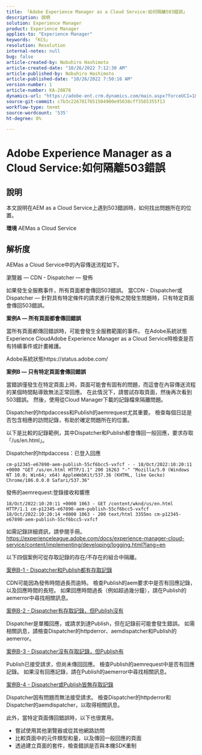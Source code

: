 ```yaml
---
title: 「Adobe Experience Manager as a Cloud Service:如何隔離503錯誤」
description: 說明
solution: Experience Manager
product: Experience Manager
applies-to: "Experience Manager"
keywords: 「KCS」
resolution: Resolution
internal-notes: null
bug: false
article-created-by: Nobuhiro Hashimoto
article-created-date: "10/26/2022 7:12:30 AM"
article-published-by: Nobuhiro Hashimoto
article-published-date: "10/26/2022 7:50:16 AM"
version-number: 1
article-number: KA-20878
dynamics-url: "https://adobe-ent.crm.dynamics.com/main.aspx?forceUCI=1&pagetype=entityrecord&etn=knowledgearticle&id=39e32a88-fd54-ed11-bba2-6045bd006b4b"
source-git-commit: c7b3c2267817651504900e95038cff3565355f13
workflow-type: tm+mt
source-wordcount: '535'
ht-degree: 0%

---
```


# Adobe Experience Manager as a Cloud Service:如何隔離503錯誤

## 說明


本文說明在AEM as a Cloud Service上遇到503錯誤時，如何找出問題所在的位置。

<b>環境</b>
AEMas a Cloud Service


## 解析度


AEMas a Cloud Service中的內容傳送流程如下。

瀏覽器 — CDN - Dispatcher — 發佈

如果發生全服務事件，所有頁面都會傳回503錯誤。 當CDN - Dispatcher或Dispatcher — 針對具有特定條件的請求進行發佈之間發生問題時，只有特定頁面會傳回503錯誤。

<b>案例A — 所有頁面都會傳回錯誤</b>

當所有頁面都傳回錯誤時，可能會發生全服務範圍的事件。 在Adobe系統狀態Experience CloudAdobe Experience Manager as a Cloud Service時檢查是否有持續事件或計畫維護。

Adobe系統狀態https://status.adobe.com/

<b>案例B — 只有特定頁面會傳回錯誤</b>

當錯誤僅發生在特定頁面上時，頁面可能會有固有的問題，而這會在內容傳送流程的某個時間點導致無法正常回應。 在此情況下，請嘗試存取頁面，然後再次看到503錯誤。 然後，使用從Cloud Manager下載的記錄檔來隔離問題。

Dispatcher的httpdaccess和Publish的aemrequest尤其重要。 檢查每個日誌是否包含相應的訪問記錄，有助於確定問題所在的位置。

以下是比較的記錄範例，其中Dispatcher和Publish都會傳回一般回應，要求存取「/us/en.html」。

Dispatcher的httpdaccess：已登入回應


```
cm-p12345-e67890-aem-publish-55cf6bcc5-vxfcf - - 18/Oct/2022:10:20:11 +0000 "GET /us/en.html HTTP/1.1" 200 16263 "-" "Mozilla/5.0 (Windows NT 10.0; Win64; x64) AppleWebKit/537.36 (KHTML, like Gecko) Chrome/106.0.0.0 Safari/537.36"
```




發佈的aemrequest:登錄接收和響應


```
18/Oct/2022:10:20:11 +0000 1063 - GET /content/wknd/us/en.html HTTP/1.1 cm-p12345-e67890-aem-publish-55cf6bcc5-vxfcf
18/Oct/2022:10:20:14 +0000 1063 - 200 text/html 3355ms cm-p12345-e67890-aem-publish-55cf6bcc5-vxfcf
```




如需記錄詳細資訊，請參閱手冊。
https://experienceleague.adobe.com/docs/experience-manager-cloud-service/content/implementing/developing/logging.html?lang=en

以下四個案例可從存取記錄的存在/不存在的組合中隔離。

<u>案例B-1 - Dispatcher和Publish都有存取記錄</u>

CDN可能因為發佈時間過長而逾時。 檢查Publish的aem要求中是否有回應記錄，以及回應時間的長短。 如果回應時間過長（例如超過幾分鐘），請在Publish的aemerror中尋找相關訊息。

<u>案例B-2 - Dispatcher有存取記錄，但Publish沒有</u>

Dispatcher是單獨回應，或請求到達Publish，但在記錄前可能會發生錯誤。 如需相關訊息，請檢查Dispatcher的httpderror、aemdispatcher和Publish的aemerror。

<u>案例B-3 - Dispatcher沒有存取記錄，但Publish有</u>

Publish已接受請求，但尚未傳回回應。 檢查Publish的aemrequest中是否有回應記錄。 如果沒有回應記錄，請在Publish的aemerror中尋找相關訊息。

<u>案例B-4 - Dispatcher或Publish皆無存取記錄</u>

Dispatcher因有問題而無法接受請求。 檢查Dispatcher的httpderror和Dispatcher的aemdispatcher，以取得相關訊息。

此外，當特定頁面傳回錯誤時，以下也很實用。

- 嘗試使用其他瀏覽器或從其他網路訪問
- 比較頁面中的元件類型和量，以及傳回一般回應的頁面
- 透過建立頁面的套件，檢查錯誤是否與本機SDK重制



